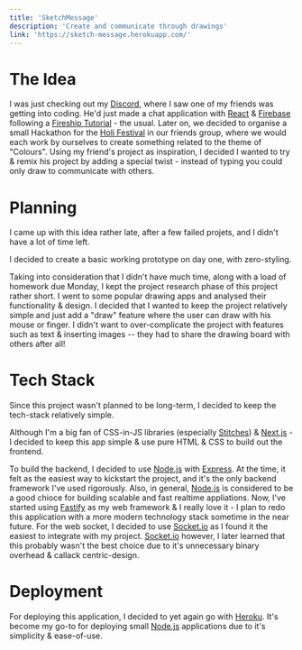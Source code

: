 ```yaml
---
title: 'SketchMessage'
description: 'Create and communicate through drawings'
link: 'https://sketch-message.herokuapp.com/'
---
```


# The Idea

I was just checking out my [Discord](https://discord.gg/nHAknNmA49), where I saw one of my friends was getting into coding. He'd just made a chat application with [React](https://reactjs.org) & [Firebase](https://firebase.google.com) following a [Fireship Tutorial](https://www.youtube.com/watch?v=zQyrwxMPm88&t=233s) - the usual. Later on, we decided to organise a small Hackathon for the [Holi Festival](https://en.wikipedia.org/wiki/Holi) in our friends group, where we would each work by ourselves to create something related to the theme of "Colours". Using my friend's project as inspiration, I decided I wanted to try & remix his project by adding a special twist - instead of typing you could only draw to communicate with others. 

# Planning 

I came up with this idea rather late, after a few failed projets, and I didn't have a lot of time left. 

I decided to create a basic working prototype on day one, with zero-styling.  

Taking into consideration that I didn't have much time, along with a load of homework due Monday, I kept the project research phase of this project rather short. I went to some popular drawing apps and analysed their functionality & design. I decided that I wanted to keep the project relatively simple and just add a "draw" feature where the user can draw with his mouse or finger. I didn't want to over-complicate the project with features such as text & inserting images -- they had to share the drawing board with others after all!

# Tech Stack

Since this project wasn't planned to be long-term, I decided to keep the tech-stack relatively simple. 

Although I'm a big fan of CSS-in-JS libraries (especially [Stitches](https://stitches.dev)) & [Next.js](https://nextjs.org) - I decided to keep this app simple & use pure HTML & CSS to build out the frontend.

To build the backend, I decided to use [Node.js](https://nodejs.org) with [Express](https://expressjs.com). At the time, it felt as the easiest way to kickstart the project, and it's the only backend framework I've used rigorously. Also, in general, [Node.js](https://nodejs.org) is considered to be a good chioce for building scalable and fast realtime appliations. Now, I've started using [Fastify](https://fastify.io) as my web framework & I really love it - I plan to redo this application with a more modern technology stack sometime in the near future. For the web socket, I decided to use [Socket.io](https://socket.io) as I found it the easiest to integrate with my project. [Socket.io](https://socket.io) however, I later learned that this probably wasn't the best choice due to it's unnecessary binary overhead & callack centric-design.

# Deployment 

For deploying this application, I decided to yet again go with [Heroku](https://heroku.com). It's become my go-to for deploying small [Node.js](https://nodejs.org) applications due to it's simplicity & ease-of-use.
